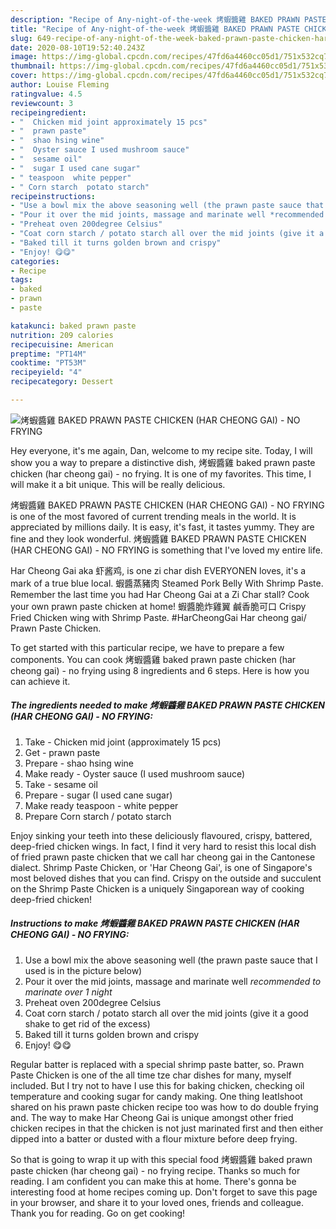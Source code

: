 ```yaml
---
description: "Recipe of Any-night-of-the-week 烤蝦醬雞 BAKED PRAWN PASTE CHICKEN (HAR CHEONG GAI) - NO FRYING"
title: "Recipe of Any-night-of-the-week 烤蝦醬雞 BAKED PRAWN PASTE CHICKEN (HAR CHEONG GAI) - NO FRYING"
slug: 649-recipe-of-any-night-of-the-week-baked-prawn-paste-chicken-har-cheong-gai-no-frying
date: 2020-08-10T19:52:40.243Z
image: https://img-global.cpcdn.com/recipes/47fd6a4460cc05d1/751x532cq70/烤蝦醬雞-baked-prawn-paste-chicken-har-cheong-gai-no-frying-recipe-main-photo.jpg
thumbnail: https://img-global.cpcdn.com/recipes/47fd6a4460cc05d1/751x532cq70/烤蝦醬雞-baked-prawn-paste-chicken-har-cheong-gai-no-frying-recipe-main-photo.jpg
cover: https://img-global.cpcdn.com/recipes/47fd6a4460cc05d1/751x532cq70/烤蝦醬雞-baked-prawn-paste-chicken-har-cheong-gai-no-frying-recipe-main-photo.jpg
author: Louise Fleming
ratingvalue: 4.5
reviewcount: 3
recipeingredient:
- "  Chicken mid joint approximately 15 pcs"
- "  prawn paste"
- "  shao hsing wine"
- "  Oyster sauce I used mushroom sauce"
- "  sesame oil"
- "  sugar I used cane sugar"
- " teaspoon  white pepper"
- " Corn starch  potato starch"
recipeinstructions:
- "Use a bowl mix the above seasoning well (the prawn paste sauce that I used is in the picture below)"
- "Pour it over the mid joints, massage and marinate well *recommended to marinate over 1 night*"
- "Preheat oven 200degree Celsius"
- "Coat corn starch / potato starch all over the mid joints (give it a good shake to get rid of the excess)"
- "Baked till it turns golden brown and crispy"
- "Enjoy! 😋😋"
categories:
- Recipe
tags:
- baked
- prawn
- paste

katakunci: baked prawn paste 
nutrition: 209 calories
recipecuisine: American
preptime: "PT14M"
cooktime: "PT53M"
recipeyield: "4"
recipecategory: Dessert

---
```



![烤蝦醬雞 BAKED PRAWN PASTE CHICKEN (HAR CHEONG GAI) - NO FRYING](https://img-global.cpcdn.com/recipes/47fd6a4460cc05d1/751x532cq70/烤蝦醬雞-baked-prawn-paste-chicken-har-cheong-gai-no-frying-recipe-main-photo.jpg)

Hey everyone, it's me again, Dan, welcome to my recipe site. Today, I will show you a way to prepare a distinctive dish, 烤蝦醬雞 baked prawn paste chicken (har cheong gai) - no frying. It is one of my favorites. This time, I will make it a bit unique. This will be really delicious.

烤蝦醬雞 BAKED PRAWN PASTE CHICKEN (HAR CHEONG GAI) - NO FRYING is one of the most favored of current trending meals in the world. It is appreciated by millions daily. It is easy, it's fast, it tastes yummy. They are fine and they look wonderful. 烤蝦醬雞 BAKED PRAWN PASTE CHICKEN (HAR CHEONG GAI) - NO FRYING is something that I've loved my entire life.

Har Cheong Gai aka 虾酱鸡, is one zi char dish EVERYONEN loves, it&#39;s a mark of a true blue local. 蝦醬蒸豬肉 Steamed Pork Belly With Shrimp Paste. Remember the last time you had Har Cheong Gai at a Zi Char stall? Cook your own prawn paste chicken at home! 蝦醬脆炸雞翼 鹹香脆可口 Crispy Fried Chicken wing with Shrimp Paste. #HarCheongGai Har cheong gai/ Prawn Paste Chicken.


To get started with this particular recipe, we have to prepare a few components. You can cook 烤蝦醬雞 baked prawn paste chicken (har cheong gai) - no frying using 8 ingredients and 6 steps. Here is how you can achieve it.

<!--inarticleads1-->

##### The ingredients needed to make 烤蝦醬雞 BAKED PRAWN PASTE CHICKEN (HAR CHEONG GAI) - NO FRYING:

1. Take  - Chicken mid joint (approximately 15 pcs)
1. Get  - prawn paste
1. Prepare  - shao hsing wine
1. Make ready  - Oyster sauce (I used mushroom sauce)
1. Take  - sesame oil
1. Prepare  - sugar (I used cane sugar)
1. Make ready  teaspoon - white pepper
1. Prepare  Corn starch / potato starch


Enjoy sinking your teeth into these deliciously flavoured, crispy, battered, deep-fried chicken wings. In fact, I find it very hard to resist this local dish of fried prawn paste chicken that we call har cheong gai in the Cantonese dialect. Shrimp Paste Chicken, or &#39;Har Cheong Gai&#39;, is one of Singapore&#39;s most beloved dishes that you can find. Crispy on the outside and succulent on the Shrimp Paste Chicken is a uniquely Singaporean way of cooking deep-fried chicken! 

<!--inarticleads2-->

##### Instructions to make 烤蝦醬雞 BAKED PRAWN PASTE CHICKEN (HAR CHEONG GAI) - NO FRYING:

1. Use a bowl mix the above seasoning well (the prawn paste sauce that I used is in the picture below)
1. Pour it over the mid joints, massage and marinate well *recommended to marinate over 1 night*
1. Preheat oven 200degree Celsius
1. Coat corn starch / potato starch all over the mid joints (give it a good shake to get rid of the excess)
1. Baked till it turns golden brown and crispy
1. Enjoy! 😋😋


Regular batter is replaced with a special shrimp paste batter, so. Prawn Paste Chicken is one of the all time tze char dishes for many, myself included. But I try not to have I use this for baking chicken, checking oil temperature and cooking sugar for candy making. One thing IeatIshoot shared on his prawn paste chicken recipe too was how to do double frying and. The way to make Har Cheong Gai is unique amongst other fried chicken recipes in that the chicken is not just marinated first and then either dipped into a batter or dusted with a flour mixture before deep frying. 

So that is going to wrap it up with this special food 烤蝦醬雞 baked prawn paste chicken (har cheong gai) - no frying recipe. Thanks so much for reading. I am confident you can make this at home. There's gonna be interesting food at home recipes coming up. Don't forget to save this page in your browser, and share it to your loved ones, friends and colleague. Thank you for reading. Go on get cooking!
